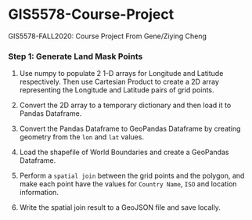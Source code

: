 # GIS5578-Course-Project
GIS5578-FALL2020: Course Project From Gene/Ziying Cheng


### Step 1: Generate Land Mask Points
1. Use numpy to populate 2 1-D arrays for Longitude and Latitude respectively. Then use Cartesian Product to create a 2D array representing the Longitude and Latitude pairs of grid points.

2. Convert the 2D array to a temporary dictionary and then load it to Pandas Dataframe.

3. Convert the Pandas Dataframe to GeoPandas Dataframe by creating geometry from the `lon` and `lat` values.

4. Load the shapefile of World Boundaries and create a GeoPandas Dataframe.

5. Perform a `spatial join` between the grid points and the polygon, and make each point have the values for `Country Name`, `ISO` and location information.

6. Write the spatial join result to a GeoJSON file and save locally.